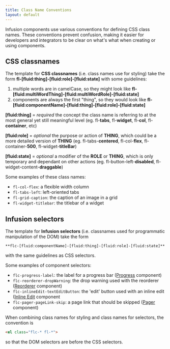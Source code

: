 ```yaml
---
title: Class Name Conventions
layout: default
---
```


Infusion components use various conventions for defining CSS class names. These conventions prevent confusion, making it easier for developers and integrators to be clear on what's what when creating or using components.

## CSS classnames ##

The template for **CSS classnames** (i.e. class names use for styling) take the form **fl-[fluid:thing]-[fluid:role]-[fluid:state]** with some guidelines:

1. multiple words are in camelCase, so they might look like **fl-[fluid:multiWordThing]-[fluid:multiWordRole]-[fluid:state]**
2. components are always the first "thing", so they would look like **fl-[fluid:componentName]-[fluid:thing]-[fluid:role]-[fluid:state]**

**[fluid:thing]** = _required_ the concept the class name is referring to at the most general yet still meaningful level (eg. fl-**tabs**, fl-**widget**, fl-**col**, fl-**container**, etc)

**[fluid:role]** = _optional_ the purpose or action of **THING**, which could be a more detailed version of **THING** (eg. fl-tabs-**centered**, fl-col-**flex**, fl-container-**500**, fl-widget-**titleBar**)

**[fluid:state]** = _optional_ a modifier of the **ROLE** or **THING**, which is only temporary and dependant on other actions (eg. fl-button-left-**disabled**, fl-widget-content-**draggable**)

Some examples of these class names:

* `fl-col-flex`: a flexible width column
* `fl-tabs-left`: left-oriented tabs
* `fl-grid-caption`: the caption of an image in a grid
* `fl-widget-titlebar`: the titlebar of a widget

## Infusion selectors ##

The template for **Infusion selectors** (i.e. classnames used for programmatic manipulation of the DOM) take the form

    **flc-[fluid:componentName]-[fluid:thing]-[fluid:role]-[fluid:state]**

with the same guidelines as CSS selectors.

Some examples of component selectors:

* `flc-progress-label`: the label for a progress bar ([Progress](to-do/Progress.md) component)
* `flc-reorderer-dropWarning`: the drop warning used with the reorderer ([Reorderer](to-do/Reorderer.md) component)
* `flc-inlineEdit-textEditButton`: the 'edit' button used with an inline edit ([Inline Edit](to-do/InlineEdit.md) component
* `flc-pager-pageLink-skip`: a page link that should be skipped ([Pager](to-do/Pager.md) component)

When combining class names for styling and class names for selectors, the convention is 

```html
<el class="flc-* fl-*">
```

so that the DOM selectors are before the CSS selectors.
